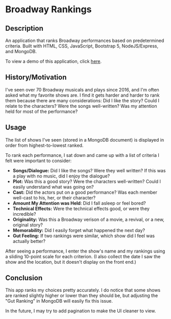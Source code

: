 # Broadway Rankings

## Description

An application that ranks Broadway performances based on predetermined criteria. Built with HTML, CSS, JavaScript, Bootstrap 5, NodeJS/Express, and MongoDB.

To view a demo of this application, click [here](https://youtu.be/Lwzxi3RoVZc).

## History/Motivation

I've seen over 70 Broadway musicals and plays since 2016, and I'm often asked what my favorite shows are. I find it gets harder and harder to rank them because there are many considerations: Did I like the story? Could I relate to the characters? Were the songs well-written? Was my attention held for most of the performance?

## Usage

The list of shows I've seen (stored in a MongoDB document) is displayed in order from highest-to-lowest ranked.

To rank each performance, I sat down and came up with a list of criteria I felt were important to consider:

- **Songs/Dialogue:** Did I like the songs? Were they well written? If this was a play with no music, did I enjoy the dialogue?
- **Plot:** Was this a good story? Were the characters well-written? Could I easily understand what was going on?
- **Cast:** Did the actors put on a good performance? Was each member well-cast to his, her, or their character?
- **Amount My Attention was Held**: Did I fall asleep or feel bored?
- **Technical Effects:** Were the technical effects good, or were they incredible?
- **Originality:** Was this a Broadway verison of a movie, a revival, or a new, original story?
- **Memorability:** Did I easily forget what happened the next day?
- **Gut Feeling:** If two rankings were similar, which show did I feel was actually better?

After seeing a performance, I enter the show's name and my rankings using a sliding 10-point scale for each criterion. (I also collect the date I saw the show and the location, but it doesn't display on the front end.) 


## Conclusion

This app ranks my choices pretty accurately. I do notice that some shows are ranked slightly higher or lower than they should be, but adjusting the "Gut Ranking" in MongoDB will easily fix this issue.

In the future, I may try to add pagination to make the UI cleaner to view.



